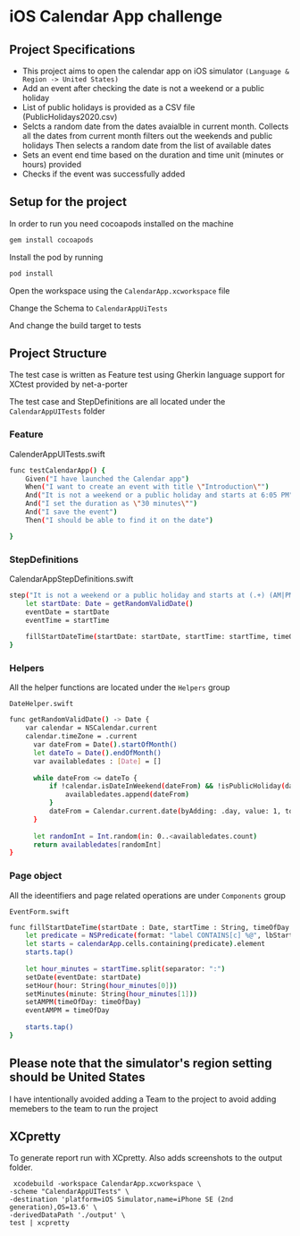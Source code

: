 # iOS Calendar App challenge

## Project Specifications

- This project aims to open the calendar app on iOS simulator ```(Language & Region -> United States)```
- Add an event after checking the date is not a weekend or a public holiday
- List of public holidays is provided as a CSV file (PublicHolidays2020.csv)
- Selcts a random date from the dates avaialble in current month.
Collects all the dates from current month filters out the weekends and public holidays
Then selects a random date from the list of available dates
- Sets an event end time based on the duration and time unit (minutes or hours) provided
- Checks if the event was successfully added

## Setup for the project

In order to run you need cocoapods installed on the machine

```bash
gem install cocoapods
```
Install the pod by running

```bash
pod install
```

Open the workspace using the ```CalendarApp.xcworkspace``` file

Change the Schema to ``CalendarAppUiTests``

And change the build target to tests

## Project Structure

The test case is written as Feature test using Gherkin language support for XCtest provided by net-a-porter

The test case and StepDefinitions are all located under the ```CalendarAppUITests``` folder

### Feature 

CalenderAppUITests.swift

```bash
func testCalendarApp() {
    Given("I have launched the Calendar app")
    When("I want to create an event with title \"Introduction\"")
    And("It is not a weekend or a public holiday and starts at 6:05 PM")
    And("I set the duration as \"30 minutes\"")
    And("I save the event")
    Then("I should be able to find it on the date")

}
```

### StepDefinitions

CalendarAppStepDefinitions.swift

```bash
step("It is not a weekend or a public holiday and starts at (.+) (AM|PM)") { (startTime: String, timeOfDay: String) in
    let startDate: Date = getRandomValidDate()
    eventDate = startDate
    eventTime = startTime
    
    fillStartDateTime(startDate: startDate, startTime: startTime, timeOfDay: timeOfDay)
}
```

### Helpers

All the helper functions are located under the ```Helpers``` group

```DateHelper.swift```

```bash
func getRandomValidDate() -> Date {
    var calendar = NSCalendar.current
    calendar.timeZone = .current
      var dateFrom = Date().startOfMonth()
      let dateTo = Date().endOfMonth()
      var availabledates : [Date] = []
      
      while dateFrom <= dateTo {
          if !calendar.isDateInWeekend(dateFrom) && !isPublicHoliday(date: dateFrom){
              availabledates.append(dateFrom)
          }
          dateFrom = Calendar.current.date(byAdding: .day, value: 1, to: dateFrom)!
      }
      
      let randomInt = Int.random(in: 0..<availabledates.count)
      return availabledates[randomInt]
}
```


### Page object

All the ideentifiers and page related operations are under ```Components``` group

```EventForm.swift```

```bash
func fillStartDateTime(startDate : Date, startTime : String, timeOfDay : String) {
    let predicate = NSPredicate(format: "label CONTAINS[c] %@", lbStart)
    let starts = calendarApp.cells.containing(predicate).element
    starts.tap()
    
    let hour_minutes = startTime.split(separator: ":")
    setDate(eventDate: startDate)
    setHour(hour: String(hour_minutes[0]))
    setMinutes(minute: String(hour_minutes[1]))
    setAMPM(timeOfDay: timeOfDay)
    eventAMPM = timeOfDay
    
    starts.tap()
}
```

## Please note that the simulator's region setting should be United States 

I have intentionally avoided adding a Team to the project to avoid adding memebers to the team to run the project

## XCpretty

To generate report run with XCpretty. Also adds screenshots to the output folder.

``` 
 xcodebuild -workspace CalendarApp.xcworkspace \
-scheme "CalendarAppUITests" \
-destination 'platform=iOS Simulator,name=iPhone SE (2nd generation),OS=13.6' \
-derivedDataPath './output' \
test | xcpretty 
```


